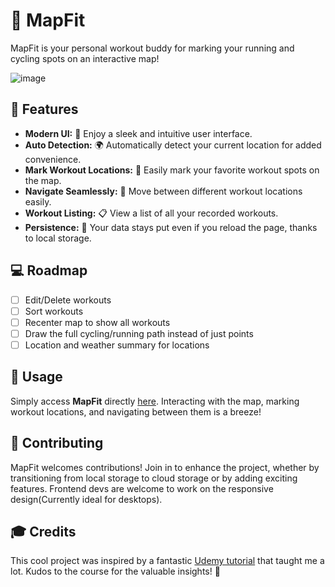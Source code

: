 # 📍 MapFit

MapFit is your personal workout buddy for marking your running and cycling spots on an interactive map!

![image](https://github.com/alph-a07/mapfit/assets/83648189/81414565-1bdc-4349-97e3-1894be72d507)

## 🌟 Features

- **Modern UI:** 🎨 Enjoy a sleek and intuitive user interface.
- **Auto Detection:** 🌍 Automatically detect your current location for added convenience.
- **Mark Workout Locations:** 📍 Easily mark your favorite workout spots on the map.
- **Navigate Seamlessly:** 🧭 Move between different workout locations easily.
- **Workout Listing:** 📋 View a list of all your recorded workouts.
- **Persistence:** 💾 Your data stays put even if you reload the page, thanks to local storage.

## 💻 Roadmap

- [ ] Edit/Delete workouts
- [ ] Sort workouts
- [ ] Recenter map to show all workouts
- [ ] Draw the full cycling/running path instead of just points
- [ ] Location and weather summary for locations

## 🚀 Usage

Simply access **MapFit** directly [here](https://mapfit.vercel.app/). Interacting with the map, marking workout locations, and navigating between them is a breeze!

## 🤝 Contributing

MapFit welcomes contributions! Join in to enhance the project, whether by transitioning from local storage to cloud storage or by adding exciting features. Frontend devs are welcome to work on the responsive design(Currently ideal for desktops).

## 🎓 Credits

This cool project was inspired by a fantastic [Udemy tutorial](https://www.udemy.com/course/the-complete-javascript-course/) that taught me a lot. Kudos to the course for the valuable insights! 🌟

